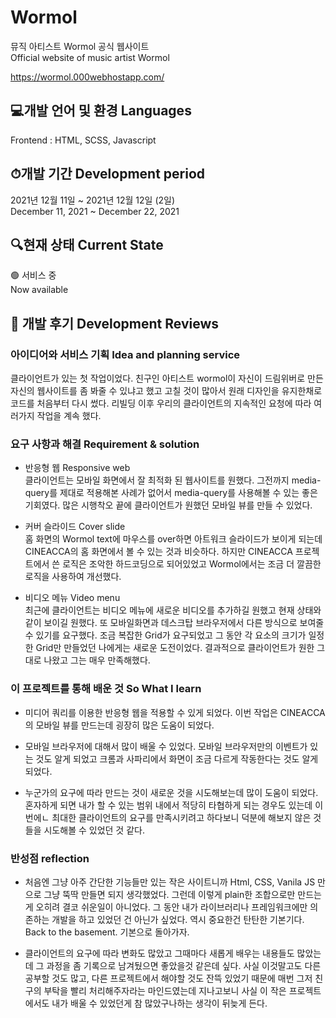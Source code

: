 # Wormol

뮤직 아티스트 Wormol 공식 웹사이트  
Official website of music artist Wormol  
  
https://wormol.000webhostapp.com/  
  

## 💻개발 언어 및 환경 Languages
  
Frontend : HTML, SCSS, Javascript  
  
## ⏱개발 기간 Development period
  
2021년 12월 11일 ~ 2021년 12월 12일 (2일)  
December 11, 2021 ~ December 22, 2021  


## 🔍현재 상태 Current State      
    
🟢 서비스 중    
Now available  

## 📝 개발 후기 Development Reviews  

### 아이디어와 서비스 기획 Idea and planning service  

클라이언트가 있는 첫 작업이었다. 친구인 아티스트 wormol이 자신이 드림위버로 만든 자신의 웹사이트를 좀 봐줄 수 있냐고 했고 고칠 것이 많아서 원래 디자인을 유지한채로 코드를 처음부터 다시 썼다. 리빌딩 이후 우리의 클라이언트의 지속적인 요청에 따라 여러가지 작업을 계속 했다.

### 요구 사항과 해결 Requirement & solution
    
- 반응형 웹 Responsive web    
  클라이언트는 모바일 화면에서 잘 최적화 된 웹사이트를 원했다. 그전까지 media-query를 제대로 적용해본 사례가 없어서 media-query를 사용해볼 수 있는 좋은 기회였다. 많은 시행착오 끝에 클라이언트가 원했던 모바일 뷰를 만들 수 있었다.  
  
- 커버 슬라이드 Cover slide  
  홈 화면의 Wormol text에 마우스를 over하면 아트워크 슬라이드가 보이게 되는데 CINEACCA의 홈 화면에서 볼 수 있는 것과 비슷하다. 하지만 CINEACCA 프로젝트에서 쓴 로직은 조악한 하드코딩으로 되어있었고 Wormol에서는 조금 더 깔끔한 로직을 사용하여 개선했다.  

- 비디오 메뉴 Video menu  
  최근에 클라이언트는 비디오 메뉴에 새로운 비디오를 추가하길 원했고 현재 상태와 같이 보이길 원했다. 또 모바일화면과 데스크탑 브라우저에서 다른 방식으로 보여줄 수 있기를 요구했다. 조금 복잡한 Grid가 요구되었고 그 동안 각 요소의 크기가 일정한 Grid만 만들었던 나에게는 새로운 도전이었다. 결과적으로 클라이언트가 원한 그대로 나왔고 그는 매우 만족해했다.  

### 이 프로젝트를 통해 배운 것 So What I learn  

- 미디어 쿼리를 이용한 반응형 웹을 적용할 수 있게 되었다. 이번 작업은 CINEACCA의 모바일 뷰를 만드는데 굉장히 많은 도움이 되었다.  
  
- 모바일 브라우저에 대해서 많이 배울 수 있었다. 모바일 브라우저만의 이벤트가 있는 것도 알게 되었고 크롬과 사파리에서 화면이 조금 다르게 작동한다는 것도 알게 되었다.  
    
- 누군가의 요구에 따라 만드는 것이 새로운 것을 시도해보는데 많이 도움이 되었다. 혼자하게 되면 내가 할 수 있는 범위 내에서 적당히 타협하게 되는 경우도 있는데 이번에ㄴ 최대한 클라이언트의 요구를 만족시키려고 하다보니 덕분에 해보지 않은 것들을 시도해볼 수 있었던 것 같다.  


### 반성점 reflection
  
- 처음엔 그냥 아주 간단한 기능들만 있는 작은 사이트니까 Html, CSS, Vanila JS 만으로 그냥 뚝딱 만들면 되지 생각했었다. 그런데 이렇게 plain한 조합으로만 만드는게 오히려 결코 쉬운일이 아니었다. 그 동안 내가 라이브러리나 프레임워크에만 의존하는 개발을 하고 있었던 건 아닌가 싶었다. 역시 중요한건 탄탄한 기본기다. Back to the basement. 기본으로 돌아가자.
  
- 클라이언트의 요구에 따라 변화도 많았고 그때마다 새롭게 배우는 내용들도 많았는데 그 과정을 좀 기록으로 남겨뒀으면 좋았을것 같은데 싶다. 사실 이것말고도 다른 공부할 것도 많고, 다른 프로젝트에서 해야할 것도 잔뜩 있었기 때문에 매번 그저 친구의 부탁을 빨리 처리해주자라는 마인드였는데 지나고보니 사실 이 작은 프로젝트에서도 내가 배울 수 있었던게 참 많았구나하는 생각이 뒤늦게 든다. 